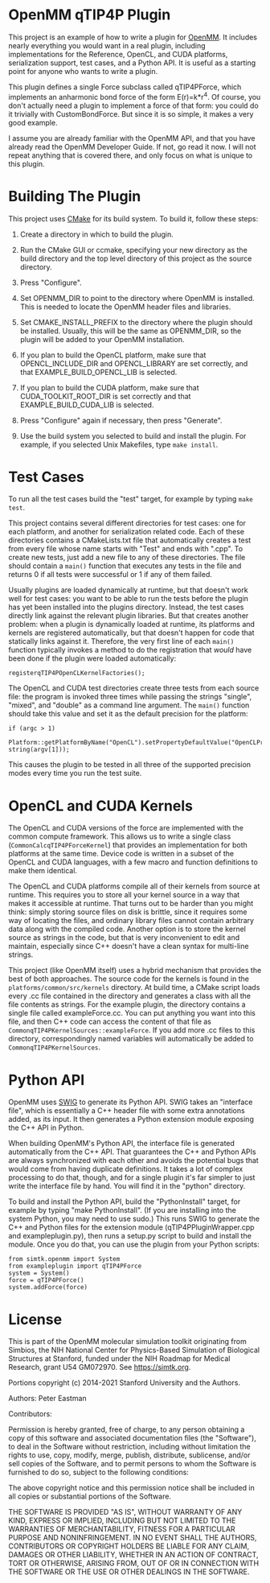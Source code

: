 OpenMM qTIP4P Plugin
=====================

This project is an example of how to write a plugin for [OpenMM](https://openmm.org).
It includes nearly everything you would want in a real plugin, including implementations for the
Reference, OpenCL, and CUDA platforms, serialization support, test cases, and a Python API.  It
is useful as a starting point for anyone who wants to write a plugin.

This plugin defines a single Force subclass called qTIP4PForce, which implements an anharmonic
bond force of the form E(r)=k*r<sup>4</sup>.  Of course, you don't actually need a plugin to
implement a force of that form: you could do it trivially with CustomBondForce.  But since it is
so simple, it makes a very good example.

I assume you are already familiar with the OpenMM API, and that you have already read the OpenMM
Developer Guide.  If not, go read it now.  I will not repeat anything that is covered there, and
only focus on what is unique to this plugin.


Building The Plugin
===================

This project uses [CMake](http://www.cmake.org) for its build system.  To build it, follow these
steps:

1. Create a directory in which to build the plugin.

2. Run the CMake GUI or ccmake, specifying your new directory as the build directory and the top
level directory of this project as the source directory.

3. Press "Configure".

4. Set OPENMM_DIR to point to the directory where OpenMM is installed.  This is needed to locate
the OpenMM header files and libraries.

5. Set CMAKE_INSTALL_PREFIX to the directory where the plugin should be installed.  Usually,
this will be the same as OPENMM_DIR, so the plugin will be added to your OpenMM installation.

6. If you plan to build the OpenCL platform, make sure that OPENCL_INCLUDE_DIR and
OPENCL_LIBRARY are set correctly, and that EXAMPLE_BUILD_OPENCL_LIB is selected.

7. If you plan to build the CUDA platform, make sure that CUDA_TOOLKIT_ROOT_DIR is set correctly
and that EXAMPLE_BUILD_CUDA_LIB is selected.

8. Press "Configure" again if necessary, then press "Generate".

9. Use the build system you selected to build and install the plugin.  For example, if you
selected Unix Makefiles, type `make install`.


Test Cases
==========

To run all the test cases build the "test" target, for example by typing `make test`.

This project contains several different directories for test cases: one for each platform, and
another for serialization related code.  Each of these directories contains a CMakeLists.txt file
that automatically creates a test from every file whose name starts with "Test" and ends with
".cpp".  To create new tests, just add a new file to any of these directories.  The file should
contain a `main()` function that executes any tests in the file and returns 0 if all tests were
successful or 1 if any of them failed.

Usually plugins are loaded dynamically at runtime, but that doesn't work well for test cases:
you want to be able to run the tests before the plugin has yet been installed into the plugins
directory.  Instead, the test cases directly link against the relevant plugin libraries.  But
that creates another problem: when a plugin is dynamically loaded at runtime, its platforms and
kernels are registered automatically, but that doesn't happen for code that statically links
against it.  Therefore, the very first line of each `main()` function typically invokes a method
to do the registration that _would_ have been done if the plugin were loaded automatically:

    registerqTIP4POpenCLKernelFactories();

The OpenCL and CUDA test directories create three tests from each source file: the program is
invoked three times while passing the strings "single", "mixed", and "double" as a command line
argument.  The `main()` function should take this value and set it as the default precision for
the platform:

    if (argc > 1)
        Platform::getPlatformByName("OpenCL").setPropertyDefaultValue("OpenCLPrecision", string(argv[1]));

This causes the plugin to be tested in all three of the supported precision modes every time you
run the test suite.


OpenCL and CUDA Kernels
=======================

The OpenCL and CUDA versions of the force are implemented with the common compute framework.
This allows us to write a single class (`CommonCalcqTIP4PForceKernel`) that provides an
implementation for both platforms at the same time.  Device code is written in a subset of
the OpenCL and CUDA languages, with a few macro and function definitions to make them
identical.

The OpenCL and CUDA platforms compile all of their kernels from source at runtime.  This
requires you to store all your kernel source in a way that makes it accessible at runtime.  That
turns out to be harder than you might think: simply storing source files on disk is brittle,
since it requires some way of locating the files, and ordinary library files cannot contain
arbitrary data along with the compiled code.  Another option is to store the kernel source as
strings in the code, but that is very inconvenient to edit and maintain, especially since C++
doesn't have a clean syntax for multi-line strings.

This project (like OpenMM itself) uses a hybrid mechanism that provides the best of both
approaches.  The source code for the kernels is found in the `platforms/common/src/kernels`
directory.  At build time, a CMake script loads every .cc file contained in the directory
and generates a class with all the file contents as strings.  For the example plugin, the
directory contains a single file called exampleForce.cc.  You can
put anything you want into this file, and then C++ code can access the content of that file
as `CommonqTIP4PKernelSources::exampleForce`.  If you add more .cc files to this directory,
correspondingly named variables will automatically be added to `CommonqTIP4PKernelSources`.


Python API
==========

OpenMM uses [SWIG](http://www.swig.org) to generate its Python API.  SWIG takes an "interface
file", which is essentially a C++ header file with some extra annotations added, as its input.
It then generates a Python extension module exposing the C++ API in Python.

When building OpenMM's Python API, the interface file is generated automatically from the C++
API.  That guarantees the C++ and Python APIs are always synchronized with each other and avoids
the potential bugs that would come from having duplicate definitions.  It takes a lot of complex
processing to do that, though, and for a single plugin it's far simpler to just write the
interface file by hand.  You will find it in the "python" directory.

To build and install the Python API, build the "PythonInstall" target, for example by typing
"make PythonInstall".  (If you are installing into the system Python, you may need to use sudo.)
This runs SWIG to generate the C++ and Python files for the extension module
(qTIP4PPluginWrapper.cpp and exampleplugin.py), then runs a setup.py script to build and
install the module.  Once you do that, you can use the plugin from your Python scripts:

    from simtk.openmm import System
    from exampleplugin import qTIP4PForce
    system = System()
    force = qTIP4PForce()
    system.addForce(force)


License
=======

This is part of the OpenMM molecular simulation toolkit originating from
Simbios, the NIH National Center for Physics-Based Simulation of
Biological Structures at Stanford, funded under the NIH Roadmap for
Medical Research, grant U54 GM072970. See https://simtk.org.

Portions copyright (c) 2014-2021 Stanford University and the Authors.

Authors: Peter Eastman

Contributors:

Permission is hereby granted, free of charge, to any person obtaining a
copy of this software and associated documentation files (the "Software"),
to deal in the Software without restriction, including without limitation
the rights to use, copy, modify, merge, publish, distribute, sublicense,
and/or sell copies of the Software, and to permit persons to whom the
Software is furnished to do so, subject to the following conditions:

The above copyright notice and this permission notice shall be included in
all copies or substantial portions of the Software.

THE SOFTWARE IS PROVIDED "AS IS", WITHOUT WARRANTY OF ANY KIND, EXPRESS OR
IMPLIED, INCLUDING BUT NOT LIMITED TO THE WARRANTIES OF MERCHANTABILITY,
FITNESS FOR A PARTICULAR PURPOSE AND NONINFRINGEMENT. IN NO EVENT SHALL
THE AUTHORS, CONTRIBUTORS OR COPYRIGHT HOLDERS BE LIABLE FOR ANY CLAIM,
DAMAGES OR OTHER LIABILITY, WHETHER IN AN ACTION OF CONTRACT, TORT OR
OTHERWISE, ARISING FROM, OUT OF OR IN CONNECTION WITH THE SOFTWARE OR THE
USE OR OTHER DEALINGS IN THE SOFTWARE.

